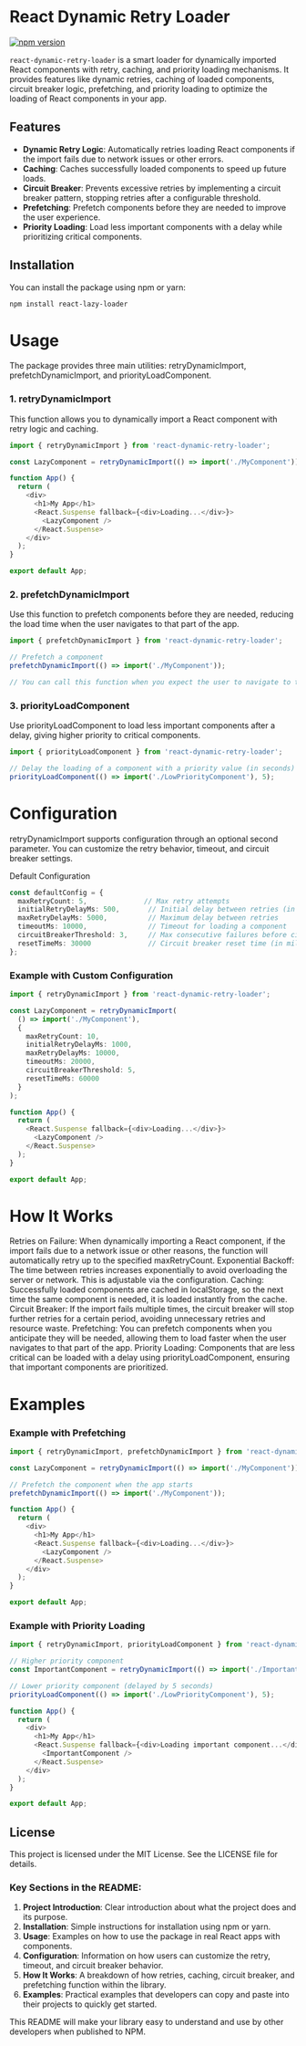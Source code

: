 # React Dynamic Retry Loader

[![npm version](https://badge.fury.io/js/react-dynamic-retry-loader.svg)](https://badge.fury.io/js/react-dynamic-retry-loader)

`react-dynamic-retry-loader` is a smart loader for dynamically imported React components with retry, caching, and priority loading mechanisms. It provides features like dynamic retries, caching of loaded components, circuit breaker logic, prefetching, and priority loading to optimize the loading of React components in your app.

## Features

- **Dynamic Retry Logic**: Automatically retries loading React components if the import fails due to network issues or other errors.
- **Caching**: Caches successfully loaded components to speed up future loads.
- **Circuit Breaker**: Prevents excessive retries by implementing a circuit breaker pattern, stopping retries after a configurable threshold.
- **Prefetching**: Prefetch components before they are needed to improve the user experience.
- **Priority Loading**: Load less important components with a delay while prioritizing critical components.

## Installation

You can install the package using npm or yarn:

```bash
npm install react-lazy-loader
```

# Usage
The package provides three main utilities: retryDynamicImport, prefetchDynamicImport, and priorityLoadComponent.

### 1. retryDynamicImport
This function allows you to dynamically import a React component with retry logic and caching.

```typescript
import { retryDynamicImport } from 'react-dynamic-retry-loader';

const LazyComponent = retryDynamicImport(() => import('./MyComponent'));

function App() {
  return (
    <div>
      <h1>My App</h1>
      <React.Suspense fallback={<div>Loading...</div>}>
        <LazyComponent />
      </React.Suspense>
    </div>
  );
}

export default App;
```
### 2. prefetchDynamicImport
Use this function to prefetch components before they are needed, reducing the load time when the user navigates to that part of the app.

```typescript
import { prefetchDynamicImport } from 'react-dynamic-retry-loader';

// Prefetch a component
prefetchDynamicImport(() => import('./MyComponent'));

// You can call this function when you expect the user to navigate to that component soon
```

### 3. priorityLoadComponent
Use priorityLoadComponent to load less important components after a delay, giving higher priority to critical components.

```typescript
import { priorityLoadComponent } from 'react-dynamic-retry-loader';

// Delay the loading of a component with a priority value (in seconds)
priorityLoadComponent(() => import('./LowPriorityComponent'), 5);
```

# Configuration
retryDynamicImport supports configuration through an optional second parameter. You can customize the retry behavior, timeout, and circuit breaker settings.

Default Configuration

```typescript
const defaultConfig = {
  maxRetryCount: 5,              // Max retry attempts
  initialRetryDelayMs: 500,       // Initial delay between retries (in milliseconds)
  maxRetryDelayMs: 5000,          // Maximum delay between retries
  timeoutMs: 10000,               // Timeout for loading a component
  circuitBreakerThreshold: 3,     // Max consecutive failures before circuit breaker activates
  resetTimeMs: 30000              // Circuit breaker reset time (in milliseconds)
};
```

### Example with Custom Configuration

```typescript
import { retryDynamicImport } from 'react-dynamic-retry-loader';

const LazyComponent = retryDynamicImport(
  () => import('./MyComponent'),
  {
    maxRetryCount: 10,
    initialRetryDelayMs: 1000,
    maxRetryDelayMs: 10000,
    timeoutMs: 20000,
    circuitBreakerThreshold: 5,
    resetTimeMs: 60000
  }
);

function App() {
  return (
    <React.Suspense fallback={<div>Loading...</div>}>
      <LazyComponent />
    </React.Suspense>
  );
}

export default App;
```

# How It Works
Retries on Failure: When dynamically importing a React component, if the import fails due to a network issue or other reasons, the function will automatically retry up to the specified maxRetryCount.
Exponential Backoff: The time between retries increases exponentially to avoid overloading the server or network. This is adjustable via the configuration.
Caching: Successfully loaded components are cached in localStorage, so the next time the same component is needed, it is loaded instantly from the cache.
Circuit Breaker: If the import fails multiple times, the circuit breaker will stop further retries for a certain period, avoiding unnecessary retries and resource waste.
Prefetching: You can prefetch components when you anticipate they will be needed, allowing them to load faster when the user navigates to that part of the app.
Priority Loading: Components that are less critical can be loaded with a delay using priorityLoadComponent, ensuring that important components are prioritized.

# Examples
### Example with Prefetching

```typescript
import { retryDynamicImport, prefetchDynamicImport } from 'react-dynamic-retry-loader';

const LazyComponent = retryDynamicImport(() => import('./MyComponent'));

// Prefetch the component when the app starts
prefetchDynamicImport(() => import('./MyComponent'));

function App() {
  return (
    <div>
      <h1>My App</h1>
      <React.Suspense fallback={<div>Loading...</div>}>
        <LazyComponent />
      </React.Suspense>
    </div>
  );
}

export default App;
```

### Example with Priority Loading

```typescript
import { retryDynamicImport, priorityLoadComponent } from 'react-dynamic-retry-loader';

// Higher priority component
const ImportantComponent = retryDynamicImport(() => import('./ImportantComponent'));

// Lower priority component (delayed by 5 seconds)
priorityLoadComponent(() => import('./LowPriorityComponent'), 5);

function App() {
  return (
    <div>
      <h1>My App</h1>
      <React.Suspense fallback={<div>Loading important component...</div>}>
        <ImportantComponent />
      </React.Suspense>
    </div>
  );
}

export default App;
```

## License

This project is licensed under the MIT License. See the LICENSE file for details.

### Key Sections in the README:
1. **Project Introduction**: Clear introduction about what the project does and its purpose.
2. **Installation**: Simple instructions for installation using npm or yarn.
3. **Usage**: Examples on how to use the package in real React apps with components.
4. **Configuration**: Information on how users can customize the retry, timeout, and circuit breaker behavior.
5. **How It Works**: A breakdown of how retries, caching, circuit breaker, and prefetching function within the library.
6. **Examples**: Practical examples that developers can copy and paste into their projects to quickly get started.

This README will make your library easy to understand and use by other developers when published to NPM.